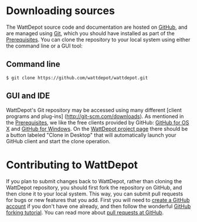 # Downloading sources

The WattDepot source code and documentation are hosted on [GitHub](https://github.com/), and are managed using [Git](http://git-scm.com/), which you should have installed as part of the [Prerequisites](/wattdepot/developerguide/prerequisites). You can clone the repository to your local system using either the command line or a GUI tool:

## Command line

    $ git clone https://github.com/wattdepot/wattdepot.git

## GUI and IDE

WattDepot's Git repository may be accessed using many different [client programs and plug-ins]
(http://git-scm.com/downloads). As mentioned in the [Prerequisites](/wattdepot/developerguide/prerequisites), we like the free clients provided by GitHub: [GitHub for OS X](http://mac.github.com/) and [GitHub for Windows](http://windows.github.com/). On the [WattDepot project page](https://github.com/wattdepot/wattdepot) there should be a button labeled "Clone in Desktop" that will automatically launch your GitHub client and start the clone operation.

# Contributing to WattDepot

If you plan to submit changes back to WattDepot, rather than cloning the WattDepot repository, you should first fork the repository on GitHub, and then clone it to your local system. This way, you can submit pull requests for bugs or new features that you add. First you will need to [create a GitHub account](https://github.com/signup) if you don't have one already, and then follow the wonderful [GitHub forking tutorial](https://help.github.com/articles/fork-a-repo). You can read more about [pull requests at GitHub](https://help.github.com/articles/using-pull-requests).
